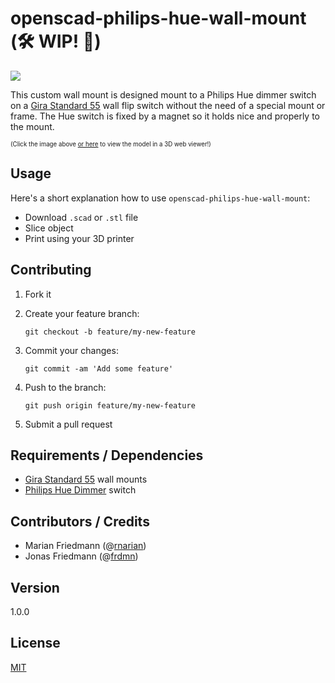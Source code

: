 # openscad-philips-hue-wall-mount (🛠 WIP! 🚧)

[![](http://up.frd.mn/sFKS0aw7Wz.png)](http://openjscad.org/#https://raw.githubusercontent.com/frdmn/openscad-philips-hue-wall-mount/master/01-base.scad)

This custom wall mount is designed mount to a Philips Hue dimmer switch on a [Gira Standard 55](https://www.gira.de/schalterprogramme/standard55.html) wall flip switch without the need of a special mount or frame. The Hue switch is fixed by a magnet so it holds nice and properly to the mount. 

<sub><sup>(Click the image above [or here](http://openjscad.org/#https://raw.githubusercontent.com/frdmn/openscad-philips-hue-wall-mount/master/01-base.scad) to view the model in a 3D web viewer!)</sup></sub>

## Usage

Here's a short explanation how to use `openscad-philips-hue-wall-mount`:

* Download `.scad` or `.stl` file
* Slice object
* Print using your 3D printer

## Contributing

1. Fork it
2. Create your feature branch:

    ```shell
    git checkout -b feature/my-new-feature
    ```

3. Commit your changes:

    ```shell
    git commit -am 'Add some feature'
    ```

4. Push to the branch:

    ```shell
    git push origin feature/my-new-feature
    ```

5. Submit a pull request

## Requirements / Dependencies

* [Gira Standard 55](https://www.gira.de/schalterprogramme/standard55.html) wall mounts
* [Philips Hue Dimmer](https://www.amazon.de/Philips-Wireless-Schalter-komfortabel-Installation/dp/B0748KLR39) switch


## Contributors / Credits

* Marian Friedmann (@[rnarian](https://github.com/rnarian))
* Jonas Friedmann (@[frdmn](https://github.com/frdmn)) 

## Version

1.0.0

## License

[MIT](LICENSE)
